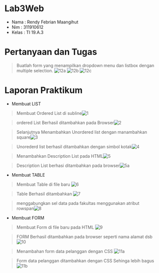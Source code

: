 # Lab3Web

- Nama : Rendy Febrian Maangihut
- Nim : 311910612
- Kelas : TI 19.A.3

# Pertanyaan dan Tugas
> Buatlah form yang menampilkan dropdown menu dan listbox dengan multiple selection.
> ![12a](https://user-images.githubusercontent.com/59887134/114162744-98cf7480-9953-11eb-94fd-fb50787d9fca.png)
> ![12b](https://user-images.githubusercontent.com/59887134/114162753-9b31ce80-9953-11eb-9378-2e435edab74f.png)
> ![12c](https://user-images.githubusercontent.com/59887134/114162770-9cfb9200-9953-11eb-9512-311fba10e7c5.png)

# Laporan Praktikum

- Membuat LIST
> Membuat Ordered List di subline![1](https://user-images.githubusercontent.com/59887134/114163765-c23cd000-9954-11eb-8759-def072016b7a.png)

> ordered List Berhasil ditambahkan pada Browser![2](https://user-images.githubusercontent.com/59887134/114164189-34151980-9955-11eb-8dc0-3ef091c47deb.png)

> Selanjutnya Menambahkan Unordered list dengan manambahkan square![3](https://user-images.githubusercontent.com/59887134/114164683-c6b5b880-9955-11eb-97b7-ae69b8cd4758.png)

> Unorederd list berhasil ditambahkan dengan simbol kotak![4](https://user-images.githubusercontent.com/59887134/114164820-f06edf80-9955-11eb-9648-45584b28e613.png)

> Menambahkan Description List pada HTML![5](https://user-images.githubusercontent.com/59887134/114165324-860a6f00-9956-11eb-9a3e-b6c7f75d5a2b.png)

> Description List berhasi ditambahkan pada browser![5a](https://user-images.githubusercontent.com/59887134/114165386-9a4e6c00-9956-11eb-92a3-47910d84bf7d.png)


- Membuat TABLE
> Membuat Table di file baru ![6](https://user-images.githubusercontent.com/59887134/114165651-f31e0480-9956-11eb-848b-f0705e49a9ff.png)

> Table Berhasil ditambahkan ![7](https://user-images.githubusercontent.com/59887134/114166520-07aecc80-9958-11eb-8561-f1ba0e868b5e.png)

> menggabungkan sel data pada fakultas menggunakan atribut rowspan![8](https://user-images.githubusercontent.com/59887134/114166164-98d17380-9957-11eb-8546-ca37fc4ec842.png)

- Membuat FORM

> Membuat Form di file baru pada HTML ![9](https://user-images.githubusercontent.com/59887134/114167308-f9ad7b80-9958-11eb-9d3f-29312fa55e26.png)

> FORM Berhasil ditambahkan pada browser seperti nama alamat dsb ![10](https://user-images.githubusercontent.com/59887134/114167497-34171880-9959-11eb-871a-94066a57cc93.png)

> Menambahan form data pelanggan dengan CSS ![11a](https://user-images.githubusercontent.com/59887134/114167600-5b6de580-9959-11eb-8e50-8b7b0dc47bcc.png)

> Form data pelanggan ditambahkan dengan CSS Sehinga lebih bagus![11b](https://user-images.githubusercontent.com/59887134/114167779-9708af80-9959-11eb-840d-a0f4007f6dca.png)








